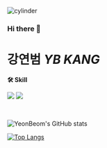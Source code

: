 ![cylinder](https://capsule-render.vercel.app/api?type=cylinder&color=auto&text=Hello&fontAlignY=45&fontSize=40&height=150&animation=blinking&desc=My%20name%20is%20Kang%20Yeon%20Beom%20&descAlignY=70)
### Hi there 👋

<!--
**lecturebomb** is a ✨ _special_ ✨ repository because its `README.md` (this file) appears on your GitHub profile.
Here are some ideas to get you started:
- 🔭 I’m currently working on ...
- 🌱 I’m currently learning ...
- 👯 I’m looking to collaborate on ...
- 🤔 I’m looking for help with ...
- 💬 Ask me about ...
- 📫 How to reach me: ...
- 😄 Pronouns: ...
- ⚡ Fun fact: ...
-->

# 강연범 *YB KANG*

<p >
    <Strong>🛠 Skill </Strong><br>
</p>
    <img src="https://img.shields.io/badge/Java-8e3155?style=flat&logo=spring&logoColor=white"> 
    <img src="https://img.shields.io/badge/Spring-A9D171?style=flat&logo=SPRINGBOOT&logoColor=white"> 
</p>
<br>

![YeonBeom's GitHub stats](https://github-readme-stats.vercel.app/api?username=lecturebomb&show_icons=true&theme=radical)

<div>
  
[![Top Langs](https://github-readme-stats.vercel.app/api/top-langs/?username=lecturebomb&layout=compact)](https://github.com/anuraghazra/github-readme-stats)
</div>
